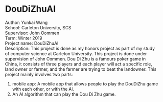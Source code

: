 # DouDiZhuAI

Author: Yunkai Wang  
School: Carleton University, SCS  
Supervisor: John Oommen  
Term: Winter 2019  
Project name: DouDiZhuAI  
Description: This project is done as my honors project as part of my study of computer science at Carleton University. This project is done under supervision of John Oommen. Dou Di Zhu is a famours poker game in China, it consists of three players and each player will act a specific role, land owner or farmer, and the farmer are trying to beat the landowner. This project mainly involves two parts:  
1. mobile app: A mobile app that allows people to play the DouDiZhu game with each other, or with the AI.  
2. An AI algorithm that can play the Dou Di Zhu game.
